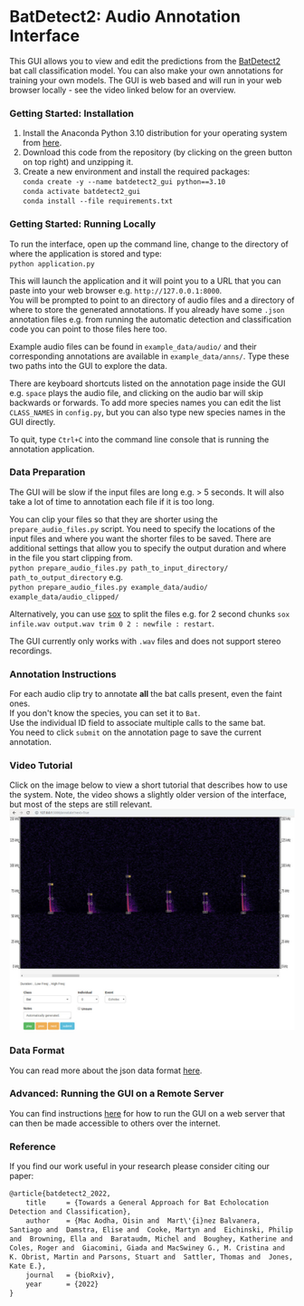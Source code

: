 # BatDetect2: Audio Annotation Interface

This GUI allows you to view and edit the predictions from the [BatDetect2](https://github.com/macaodha/batdetect2) bat call classification model. You can also make your own annotations for training your own models. The GUI is web based and will run in your web browser locally - see the video linked below for an overview.  


### Getting Started: Installation
1) Install the Anaconda Python 3.10 distribution for your operating system from [here](https://www.continuum.io/downloads).  
2) Download this code from the repository (by clicking on the green button on top right) and unzipping it.  
3) Create a new environment and install the required packages:  
`conda create -y --name batdetect2_gui python==3.10`  
`conda activate batdetect2_gui`  
`conda install --file requirements.txt`  


### Getting Started: Running Locally  
To run the interface, open up the command line, change to the directory of where the application is stored and type:  
`python application.py`

This will launch the application and it will point you to a URL that you can paste into your web browser e.g. `http://127.0.0.1:8000`.  
You will be prompted to point to an directory of audio files and a directory of where to store the generated annotations. If you already have some `.json` annotation files e.g. from running the automatic detection and classification code you can point to those files here too.    

Example audio files can be found in `example_data/audio/` and their corresponding annotations are available in `example_data/anns/`. Type these two paths into the GUI to explore the data.    

There are keyboard shortcuts listed on the annotation page inside the GUI e.g. `space` plays the audio file, and clicking on the audio bar will skip backwards or forwards. To add more species names you can edit the list `CLASS_NAMES` in `config.py`, but you can also type new species names in the GUI directly.       

To quit, type `Ctrl+C` into the command line console that is running the annotation application.  


### Data Preparation 
The GUI will be slow if the input files are long e.g. > 5 seconds. It will also take a lot of time to annotation each file if it is too long.         

You can clip your files so that they are shorter using the `prepare_audio_files.py` script. You need to specify the locations of the input files and where you want the shorter files to be saved. There are additional settings that allow you to specify the output duration and where in the file you start clipping from.      
`python prepare_audio_files.py path_to_input_directory/ path_to_output_directory` e.g.  
`python prepare_audio_files.py example_data/audio/ example_data/audio_clipped/`

Alternatively, you can use [sox](http://sox.sourceforge.net) to split the files e.g. for 2 second chunks `sox infile.wav output.wav trim 0 2 : newfile : restart`.  

The GUI currently only works with `.wav` files and does not support stereo recordings. 
 

### Annotation Instructions  
For each audio clip try to annotate **all** the bat calls present, even the faint ones.  
If you don't know the species, you can set it to `Bat`.  
Use the individual ID field to associate multiple calls to the same bat.  
You need to click `submit` on the annotation page to save the current annotation.  


### Video Tutorial  
Click on the image below to view a short tutorial that describes how to use the system. Note, the video shows a slightly older version of the interface, but most of the steps are still relevant.    
[![Video](annotation_gui.jpg)](https://youtu.be/Mlb7OiYAaNA)


### Data Format
You can read more about the json data format [here](data_format.md).  


### Advanced: Running the GUI on a Remote Server  
You can find instructions [here](remote_instructions.md) for how to run the GUI on a web server that can then be made accessible to others over the internet. 


### Reference
If you find our work useful in your research please consider citing our paper:
```
@article{batdetect2_2022,
    title     = {Towards a General Approach for Bat Echolocation Detection and Classification},
    author    = {Mac Aodha, Oisin and  Mart\'{i}nez Balvanera, Santiago and  Damstra, Elise and  Cooke, Martyn and  Eichinski, Philip and  Browning, Ella and  Barataudm, Michel and  Boughey, Katherine and  Coles, Roger and  Giacomini, Giada and MacSwiney G., M. Cristina and  K. Obrist, Martin and Parsons, Stuart and  Sattler, Thomas and  Jones, Kate E.},
    journal   = {bioRxiv},
    year      = {2022}
}
```
